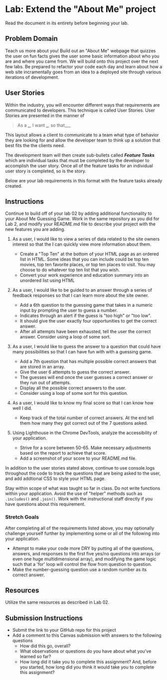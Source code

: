# Lab: Extend the "About Me" project

Read the document in its entirety before beginning your lab.

## Problem Domain

Teach us more about you! Build out an "About Me" webpage that quizzes the user on fun facts gives the user some basic information about who you are and where you came from. We will build onto this project over the next few labs. Be prepared to refactor your code each day and learn about how a web site incramentally goes from an idea to a deployed site through various iterations of development.

## User Stories

Within the industry, you will encounter different ways that requirements are communicated to developers. This technique is called User Stories. User Stories are presented in the manner of

> As a **\_**, I want **\_**, so that\_\_\_

This layout allows a client to communicate to a team what type of behavior they are looking for and allow the developer team to think up a solution that best fits the the clients need.

The development team will then create sub-bullets called _**Feature Tasks**_ which are individual tasks that must be completed by the developer to accomplish the user story. Once all of the feature tasks for an individual user story is completed, so is the story.

Below are your lab requirements in this format with the feature tasks already created.

## Instructions

Continue to build off of your lab 02 by adding additional functionality to your About Me Guessing Game. Work in the same repository as you did for Lab 2, and modify your README.md file to describe your project with the new features you are adding.

1. As a user, I would like to view a series of data related to the site owners interest so that the I can quickly view more information about them.

   - Create a "Top Ten" at the bottom of your HTML page as an ordered list in HTML. Some ideas that you can include could be top ten movies, top ten favorite places, or top ten places to visit. You may choose to do whatever top ten list that you wish.
   - Convert your work experience and education summary into an unordered list using HTML

1. As a user, I would like to be guided to an answer through a series of feedback responses so that I can learn more about the site owner.

   - Add a 6th question to the guessing game that takes in a numeric input by prompting the user to guess a number.
   - Indicates through an alert if the guess is "too high" or "too low".
   - It should give the user exactly four opportunities to get the correct answer.
   - After all attempts have been exhausted, tell the user the correct answer. Consider using a loop of some sort.

1. As a user, I would like to guess the answer to a question that could have many possibilities so that I can have fun with with a guessing game.

   - Add a 7th question that has multiple possible correct answers that are stored in an array.
   - Give the user 6 attempts to guess the correct answer.
   - The guesses will end once the user guesses a correct answer or they run out of attempts.
   - Display all the possible correct answers to the user.
   - Consider using a loop of some sort for this question.

1. As a user, I would like to know my final score so that I can know how well I did.

   - Keep track of the total number of correct answers. At the end tell them how many they got correct out of the 7 questions asked.

1. Using Lighthouse in the Chrome DevTools, analyze the accessibility of your application.

   - Strive for a score between 50-65. Make necessary adjustments based on the report to achieve that score.
   - Add a screenshot of your score to your README.md file.

In addition to the user stories stated above, continue to use console.logs throughout the code to track the questions that are being asked to the user, and add addtional CSS to style your HTML page.

Stay within scope of what was taught so far in class. Do not write functions within your application. Avoid the use of "helper" methods such as `.includes()` and `.join()`. Work with the instructional staff directly if you have questions about this requirement.

### Stretch Goals

After completing all of the requirements listed above, you may optionally challenge yourself further by implementing some or all of the following into your application.

- Attempt to make your code more DRY by putting all of the questions, answers, and responses to the first five yes/no questions into arrays (or even one huge multidimensional array), and modifying the game logic such that a 'for' loop will control the flow from question to question.
- Make the number-guessing question use a random number as its correct answer.

## Resources

Utilize the same resources as described in Lab 02.

## Submission Instructions

- Submit the link to your GitHub repo for this project
- Add a comment to this Canvas submission with answers to the following questions
  - How did this go, overall?
  - What observations or questions do you have about what you've learned so far?
  - How long did it take you to complete this assignment? And, before you started, how long did you think it would take you to complete this assignment?
